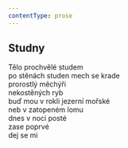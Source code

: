```yaml
---
contentType: prose
---
```


## Studny

Tělo prochvělé studem  
po stěnách studen mech se krade  
prorostlý měchýři  
nekostěných ryb  
buď mou v rokli jezerní mořské  
neb v zatopeném lomu  
dnes v noci posté  
zase poprvé  
dej se mi
